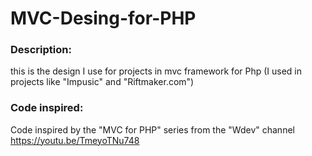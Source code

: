 # MVC-Desing-for-PHP

### Description:
this is the design I use for projects in mvc framework for Php (I used in projects like "Impusic" and "Riftmaker.com")

### Code inspired:
Code inspired by the "MVC for PHP" series from the "Wdev" channel
https://youtu.be/TmeyoTNu748

